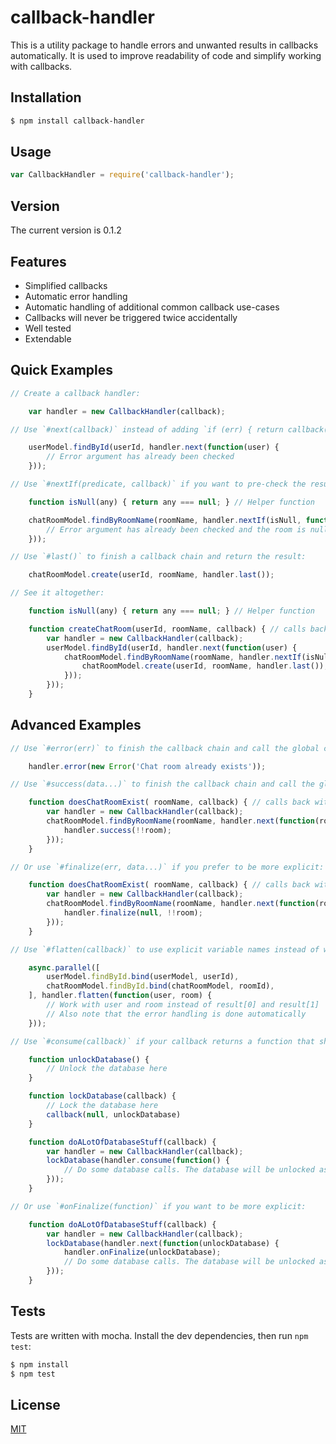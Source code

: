 # callback-handler
This is a utility package to handle errors and unwanted results in callbacks automatically. It is used to improve readability of code and simplify working with callbacks.

## Installation

```bash
$ npm install callback-handler
```

## Usage

```javascript
var CallbackHandler = require('callback-handler');
```

## Version

The current version is 0.1.2

## Features

  * Simplified callbacks
  * Automatic error handling
  * Automatic handling of additional common callback use-cases
  * Callbacks will never be triggered twice accidentally
  * Well tested
  * Extendable

## Quick Examples

```javascript
// Create a callback handler:

	var handler = new CallbackHandler(callback);

// Use `#next(callback)` instead of adding `if (err) { return callback(err); }` to the callback code:

	userModel.findById(userId, handler.next(function(user) {
		// Error argument has already been checked
	}));

// Use `#nextIf(predicate, callback)` if you want to pre-check the result:

	function isNull(any) { return any === null; } // Helper function

	chatRoomModel.findByRoomName(roomName, handler.nextIf(isNull, function(room) {
		// Error argument has already been checked and the room is null
	}));

// Use `#last()` to finish a callback chain and return the result:

	chatRoomModel.create(userId, roomName, handler.last());

// See it altogether:

	function isNull(any) { return any === null; } // Helper function

	function createChatRoom(userId, roomName, callback) { // calls back with (err, room)
		var handler = new CallbackHandler(callback);
		userModel.findById(userId, handler.next(function(user) {
			chatRoomModel.findByRoomName(roomName, handler.nextIf(isNull, function(room) {
				chatRoomModel.create(userId, roomName, handler.last());
			}));
		}));
	}
```

## Advanced Examples

```javascript
// Use `#error(err)` to finish the callback chain and call the global callback with an error:

	handler.error(new Error('Chat room already exists'));

// Use `#success(data...)` to finish the callback chain and call the global callback with one or more (or none) results:

	function doesChatRoomExist( roomName, callback) { // calls back with (err, exists) - exists is either true or false
		var handler = new CallbackHandler(callback);
		chatRoomModel.findByRoomName(roomName, handler.next(function(room) {
			handler.success(!!room);
		}));
	}

// Or use `#finalize(err, data...)` if you prefer to be more explicit:

	function doesChatRoomExist( roomName, callback) { // calls back with (err, exists) - exists is either true or false
		var handler = new CallbackHandler(callback);
		chatRoomModel.findByRoomName(roomName, handler.next(function(room) {
			handler.finalize(null, !!room);
		}));
	}

// Use `#flatten(callback)` to use explicit variable names instead of working with array indices:

	async.parallel([
		userModel.findById.bind(userModel, userId),
		chatRoomModel.findById.bind(chatRoomModel, roomId),
	], handler.flatten(function(user, room) {
		// Work with user and room instead of result[0] and result[1]
		// Also note that the error handling is done automatically
	}));

// Use `#consume(callback)` if your callback returns a function that should be called just before the global callback is called:

	function unlockDatabase() {
		// Unlock the database here
	}

	function lockDatabase(callback) {
		// Lock the database here
		callback(null, unlockDatabase)
	}

	function doALotOfDatabaseStuff(callback) {
		var handler = new CallbackHandler(callback);
		lockDatabase(handler.consume(function() {
			// Do some database calls. The database will be unlocked as soon an error occurres or the callback chain finishes regular
		}));
	}

// Or use `#onFinalize(function)` if you want to be more explicit:

	function doALotOfDatabaseStuff(callback) {
		var handler = new CallbackHandler(callback);
		lockDatabase(handler.next(function(unlockDatabase) {
			handler.onFinalize(unlockDatabase);
			// Do some database calls. The database will be unlocked as soon an error occurres or the callback chain finishes regular
		}));
	}
```

## Tests

Tests are written with mocha. Install the dev dependencies, then run `npm test`:

```bash
$ npm install
$ npm test
```

## License

  [MIT](LICENSE)